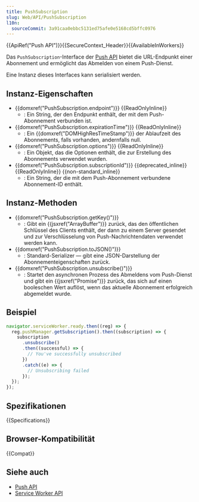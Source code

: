 ```yaml
---
title: PushSubscription
slug: Web/API/PushSubscription
l10n:
  sourceCommit: 3a91caa0ebbc5131ed75afe0e5168cd5bffc0976
---
```


{{ApiRef("Push API")}}{{SecureContext_Header}}{{AvailableInWorkers}}

Das `PushSubscription`-Interface der [Push API](/de/docs/Web/API/Push_API) bietet die URL-Endpunkt einer Abonnement und ermöglicht das Abmelden von einem Push-Dienst.

Eine Instanz dieses Interfaces kann serialisiert werden.

## Instanz-Eigenschaften

- {{domxref("PushSubscription.endpoint")}} {{ReadOnlyInline}}
  - : Ein String, der den Endpunkt enthält, der mit dem Push-Abonnement verbunden ist.
- {{domxref("PushSubscription.expirationTime")}} {{ReadOnlyInline}}
  - : Ein {{domxref("DOMHighResTimeStamp")}} der Ablaufzeit des Abonnements, falls vorhanden, andernfalls null.
- {{domxref("PushSubscription.options")}} {{ReadOnlyInline}}
  - : Ein Objekt, das die Optionen enthält, die zur Erstellung des Abonnements verwendet wurden.
- {{domxref("PushSubscription.subscriptionId")}} {{deprecated_inline}} {{ReadOnlyInline}} {{non-standard_inline}}
  - : Ein String, der die mit dem Push-Abonnement verbundene Abonnement-ID enthält.

## Instanz-Methoden

- {{domxref("PushSubscription.getKey()")}}
  - : Gibt ein {{jsxref("ArrayBuffer")}} zurück, das den öffentlichen Schlüssel des Clients enthält, der dann zu einem Server gesendet und zur Verschlüsselung von Push-Nachrichtendaten verwendet werden kann.
- {{domxref("PushSubscription.toJSON()")}}
  - : Standard-Serializer — gibt eine JSON-Darstellung der Abonnementeigenschaften zurück.
- {{domxref("PushSubscription.unsubscribe()")}}
  - : Startet den asynchronen Prozess des Abmeldens vom Push-Dienst und gibt ein {{jsxref("Promise")}} zurück, das sich auf einen booleschen Wert auflöst, wenn das aktuelle Abonnement erfolgreich abgemeldet wurde.

## Beispiel

```js
navigator.serviceWorker.ready.then((reg) => {
  reg.pushManager.getSubscription().then((subscription) => {
    subscription
      .unsubscribe()
      .then((successful) => {
        // You've successfully unsubscribed
      })
      .catch((e) => {
        // Unsubscribing failed
      });
  });
});
```

## Spezifikationen

{{Specifications}}

## Browser-Kompatibilität

{{Compat}}

## Siehe auch

- [Push API](/de/docs/Web/API/Push_API)
- [Service Worker API](/de/docs/Web/API/Service_Worker_API)
